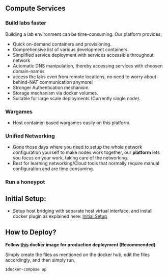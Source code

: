 ## Compute Services

### Build labs faster

Building a lab environment can be time-consuming.  Our platform provides,


- Quick on-demand containers and provisioning.
- Comprehensive list of various development containers.
- Simplified service deployment with services accessible throughout network
- Automatic DNS manipulation, thereby accessing services with choosen domain-names
- access the labs even from remote locations, no need to worry about behind-NAT communication anymore!
- Stronger Authentication mechanism.
- Storage mechanism via docker volumes.
- Suitable for large scale deployments (Currently single node).

### Wargames
- Host container-based wargames easily on this platform.

### Unified Networking
- Gone those days where you need to setup the whole network configuration yourself to make nodes work together, our **platform** lets you focus on your work, taking care of the networking.
- Best for learning networking/Cloud tools that normally require manual configuration and are time consuming.

### Run a honeypot

## Initial Setup:
- Setup host bridging with separate host virtual interface, and install docker plugin as explained here: [Initial Setup](https://github.com/VaradBelwalkar/Compute-Services/blob/master/configure/setup.md)

## How to Deploy?
**Follow [this](https://hub.docker.com/r/varadbelwalkar/golang_server) docker image for production deployment (Recommended)**

Simply create the files as mentioned on the docker hub, edit the files accordingly, and then simply run,
```
$docker-compose up
```



